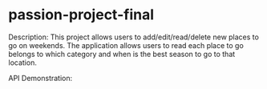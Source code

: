 # passion-project-final

Description:
This project allows users to add/edit/read/delete new places to go on weekends. The application allows users to read each place to go belongs to which category and when is the best season to go to that location.

API Demonstration:
